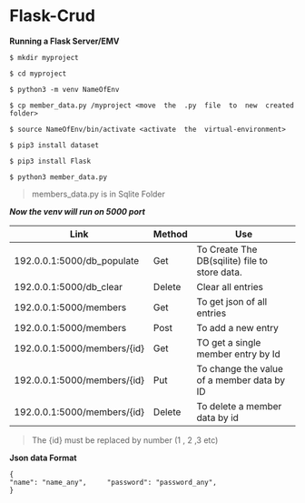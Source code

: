 # Flask-Crud

  

**Running a Flask Server/EMV**

	$ mkdir myproject

	$ cd myproject

	$ python3 -m venv NameOfEnv

	$ cp member_data.py /myproject <move  the  .py  file  to  new  created  folder>

	$ source NameOfEnv/bin/activate <activate  the  virtual-environment>

	$ pip3 install dataset

	$ pip3 install Flask

	$ python3 member_data.py

> members_data.py is in Sqlite Folder

  

***Now the venv will run on 5000 port***

|Link  |Method  |Use|
|--|--|--|
|  192.0.0.1:5000/db_populate| Get |To Create The DB(sqilite) file to store data.|
|192.0.0.1:5000/db_clear|Delete|Clear all entries
|192.0.0.1:5000/members|Get|To get json of all entries
|192.0.0.1:5000/members|Post| To add a new entry
|192.0.0.1:5000/members/{id}| Get | TO get  a single member entry by Id
|192.0.0.1:5000/members/{id}|Put | To change the value of a member data by ID
|192.0.0.1:5000/members/{id}|Delete| To delete a member data by id

> The {id} must be replaced by number (1 , 2 ,3 etc)

**Json data Format**

    { 	
    "name": "name_any", 	"password": "password_any", 	
    }



